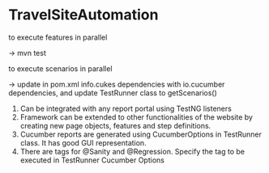 # TravelSiteAutomation

to execute features in parallel

-> mvn test

to execute scenarios in parallel 

-> update in pom.xml info.cukes dependencies with io.cucumber dependencies, and update TestRunner class to getScenarios()

1. Can be integrated with any report portal using TestNG listeners
2. Framework can be extended to other functionalities of the website by creating new page objects, features and step definitions.
3. Cucumber reports are generated using CucumberOptions in TestRunner class. It has good GUI representation.
4. There are tags for @Sanity and @Regression. Specify the tag to be executed in TestRunner Cucumber Options
